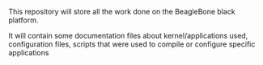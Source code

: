 This repository will store all the work done on the BeagleBone black platform. 

It will contain some documentation files about kernel/applications used, configuration files, scripts that were used to compile or configure specific applications

